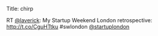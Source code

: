 Title: chirp

RT <a href="http://twitter.com/laverick">@laverick</a>: My Startup Weekend London retrospective: <a href="http://t.co/CguHTtku">http://t.co/CguHTtku</a> #swlondon <a href="http://twitter.com/startuplondon">@startuplondon</a>
